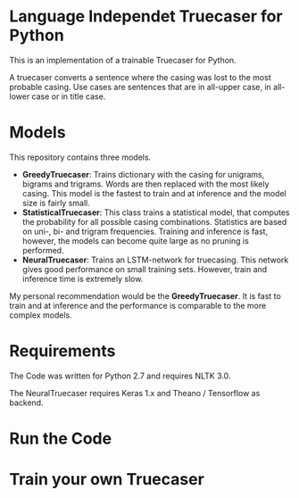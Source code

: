 # Language Independet Truecaser for Python
This is an implementation of a trainable Truecaser for Python.

A truecaser converts a sentence where the casing was lost to the most probable casing. Use cases are sentences that are in all-upper case, in all-lower case or in title case.


# Models
This repository contains three models.

* **GreedyTruecaser**: Trains dictionary with the casing for unigrams, bigrams and trigrams. Words are then replaced with the most likely casing. This model is the fastest to train and at inference and the model size is fairly small.
* **StatisticalTruecaser**: This class trains a statistical model, that computes the probability for all possible casing combinations. Statistics are based on uni-, bi- and trigram frequencies. Training and inference is fast, however, the models can become quite large as no pruning is performed.
* **NeuralTruecaser**: Trains an LSTM-network for truecasing. This network gives good performance on small training sets. However, train and inference time is extremely slow.

My personal recommendation would be the **GreedyTruecaser**. It is fast to train and at inference and the performance is comparable to the more complex models.


# Requirements
The Code was written for Python 2.7 and requires NLTK 3.0.

The NeuralTruecaser requires Keras 1.x and Theano / Tensorflow as backend.


# Run the Code
 

# Train your own Truecaser



